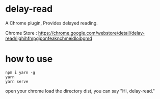# delay-read
A Chrome plugin, Provides delayed reading.

Chrome Store : https://chrome.google.com/webstore/detail/delay-read/ljghihfmpgjponfeaknchmeidloibgmd

# how to use
```
npm i yarn -g
yarn
yarn serve
```
open your chrome load the directory dist, you can say "Hi, delay-read."
